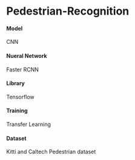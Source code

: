 # Pedestrian-Recognition

#### Model
CNN

#### Nueral Network
Faster RCNN

#### Library
Tensorflow

#### Training
Transfer Learning

#### Dataset
Kitti and Caltech Pedestrian dataset
